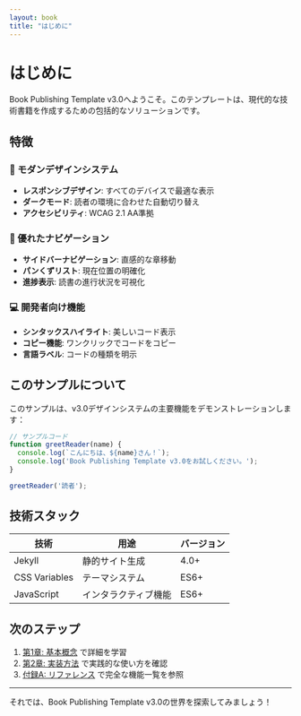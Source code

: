 ```yaml
---
layout: book
title: "はじめに"
---
```


# はじめに

Book Publishing Template v3.0へようこそ。このテンプレートは、現代的な技術書籍を作成するための包括的なソリューションです。

## 特徴

### 🎨 モダンデザインシステム
- **レスポンシブデザイン**: すべてのデバイスで最適な表示
- **ダークモード**: 読者の環境に合わせた自動切り替え
- **アクセシビリティ**: WCAG 2.1 AA準拠

### 🧭 優れたナビゲーション
- **サイドバーナビゲーション**: 直感的な章移動
- **パンくずリスト**: 現在位置の明確化
- **進捗表示**: 読書の進行状況を可視化

### 💻 開発者向け機能
- **シンタックスハイライト**: 美しいコード表示
- **コピー機能**: ワンクリックでコードをコピー
- **言語ラベル**: コードの種類を明示

## このサンプルについて

このサンプルは、v3.0デザインシステムの主要機能をデモンストレーションします：

```javascript
// サンプルコード
function greetReader(name) {
  console.log(`こんにちは、${name}さん！`);
  console.log('Book Publishing Template v3.0をお試しください。');
}

greetReader('読者');
```

## 技術スタック

| 技術 | 用途 | バージョン |
|------|------|------------|
| Jekyll | 静的サイト生成 | 4.0+ |
| CSS Variables | テーマシステム | ES6+ |
| JavaScript | インタラクティブ機能 | ES6+ |

## 次のステップ

1. [第1章: 基本概念](../chapters/chapter01/) で詳細を学習
2. [第2章: 実装方法](../chapters/chapter02/) で実践的な使い方を確認
3. [付録A: リファレンス](../appendices/appendix-a/) で完全な機能一覧を参照

---

それでは、Book Publishing Template v3.0の世界を探索してみましょう！